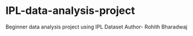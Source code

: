 # IPL-data-analysis-project
Beginner data analysis project using IPL  Dataset
Author- Rohith Bharadwaj
